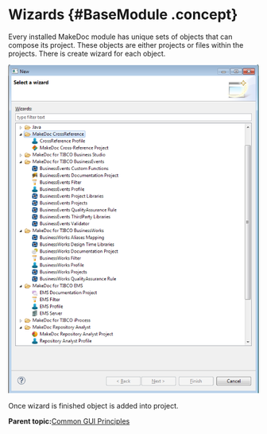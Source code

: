# Wizards {#BaseModule .concept}

Every installed MakeDoc module has unique sets of objects that can compose its project. These objects are either projects or files within the projects. There is create wizard for each object.

![List of Wizards](img/wizardslist.png "List of Wizards")

Once wizard is finished object is added into project.

**Parent topic:**[Common GUI Principles](../../../modules/base/gui/index.md)

